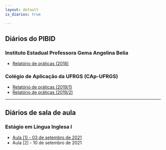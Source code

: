 ```yaml
---
layout: default
is_diarios: true

---
```


## Diários do PIBID

### Instituto Estadual Professora Gema Angelina Belia
* [Relatório de práticas (2018)](https://www.henriqnuns.com.br/praticas2018)

### Colégio de Aplicação da UFRGS (CAp-UFRGS)
* [Relatório de práticas (2019/1)](https://www.henriqnuns.com.br/praticas20191)
* [Relatório de práticas (2019/2)](https://www.henriqnuns.com.br/aula1)

---
## Diários de sala de aula

### Estágio em Língua Inglesa I
* [Aula [1] - 03 de setembro de 2021](https://www.henriqnuns.com.br/aula1)
* Aula [2] - 10 de setembro de 2021
